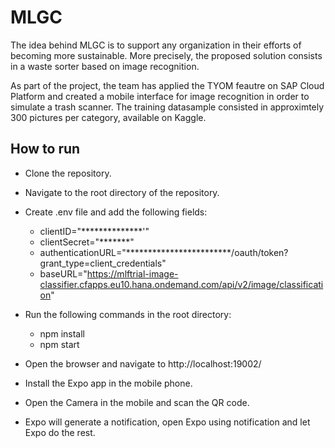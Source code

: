 # MLGC
The idea behind MLGC is to support any organization in their efforts of becoming more sustainable. More precisely, the proposed solution consists in a waste sorter based on image recognition.

As part of the project, the team has applied the TYOM feautre on SAP Cloud Platform and created a mobile interface for image recognition in order to simulate a trash scanner. The training datasample consisted in approximtely 300 pictures per category, available on Kaggle.

## How to run
- Clone the repository.
- Navigate to the root directory of the repository.
- Create .env file and add the following fields:
    * clientID="**************'"
    * clientSecret="*******"
    * authenticationURL="************************/oauth/token?grant_type=client_credentials"
    * baseURL="https://mlftrial-image-classifier.cfapps.eu10.hana.ondemand.com/api/v2/image/classification"

- Run the following commands in the root directory:
    - npm install
    - npm start

- Open the browser and navigate to http://localhost:19002/
- Install the Expo app in the mobile phone.
- Open the Camera in the mobile and scan the QR code.
- Expo will generate a notification, open Expo using notification and let Expo do the rest.
